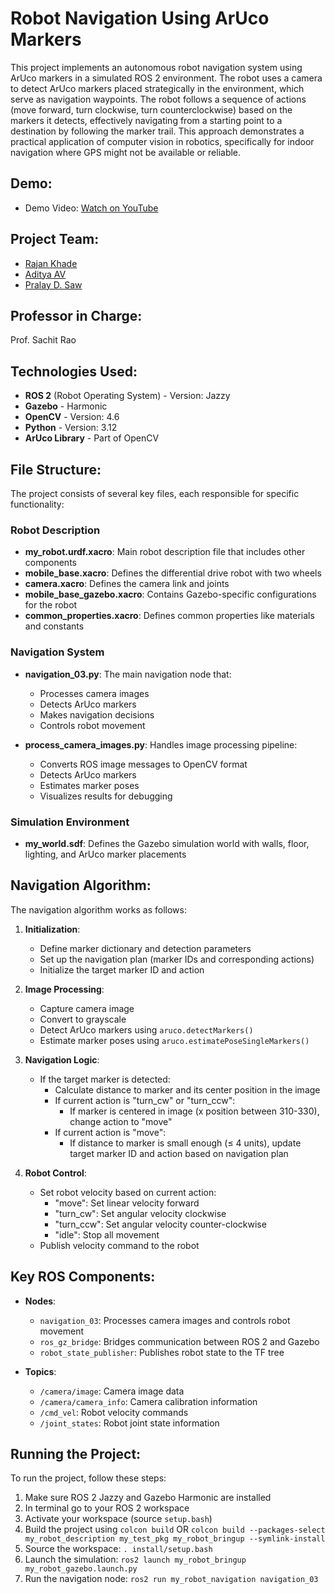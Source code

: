 # Robot Navigation Using ArUco Markers

This project implements an autonomous robot navigation system using ArUco markers in a simulated ROS 2 environment. The robot uses a camera to detect ArUco markers placed strategically in the environment, which serve as navigation waypoints. The robot follows a sequence of actions (move forward, turn clockwise, turn counterclockwise) based on the markers it detects, effectively navigating from a starting point to a destination by following the marker trail. This approach demonstrates a practical application of computer vision in robotics, specifically for indoor navigation where GPS might not be available or reliable.

## Demo:

- Demo Video: [Watch on YouTube](https://youtu.be/32QoxUDd72c)

## Project Team:

- [Rajan Khade](https://github.com/rajan-31)
- [Aditya AV](https://github.com/ADITYAAV80/)
- [Pralay D. Saw](https://github.com/Pralay19)

## Professor in Charge:
Prof. Sachit Rao


## Technologies Used:

- **ROS 2** (Robot Operating System) - Version: Jazzy
- **Gazebo** - Harmonic
- **OpenCV** - Version: 4.6
- **Python** - Version: 3.12
- **ArUco Library** - Part of OpenCV

## File Structure:

The project consists of several key files, each responsible for specific functionality:

### Robot Description

- **my_robot.urdf.xacro**: Main robot description file that includes other components
- **mobile_base.xacro**: Defines the differential drive robot with two wheels
- **camera.xacro**: Defines the camera link and joints
- **mobile_base_gazebo.xacro**: Contains Gazebo-specific configurations for the robot
- **common_properties.xacro**: Defines common properties like materials and constants

### Navigation System

- **navigation_03.py**: The main navigation node that:
  - Processes camera images
  - Detects ArUco markers
  - Makes navigation decisions
  - Controls robot movement

- **process_camera_images.py**: Handles image processing pipeline:
  - Converts ROS image messages to OpenCV format
  - Detects ArUco markers
  - Estimates marker poses
  - Visualizes results for debugging

### Simulation Environment

- **my_world.sdf**: Defines the Gazebo simulation world with walls, floor, lighting, and ArUco marker placements

## Navigation Algorithm:

The navigation algorithm works as follows:

1. **Initialization**:
   - Define marker dictionary and detection parameters
   - Set up the navigation plan (marker IDs and corresponding actions)
   - Initialize the target marker ID and action

2. **Image Processing**:
   - Capture camera image
   - Convert to grayscale
   - Detect ArUco markers using `aruco.detectMarkers()`
   - Estimate marker poses using `aruco.estimatePoseSingleMarkers()`

3. **Navigation Logic**:
   - If the target marker is detected:
     - Calculate distance to marker and its center position in the image
     - If current action is "turn_cw" or "turn_ccw":
       - If marker is centered in image (x position between 310-330), change action to "move"
     - If current action is "move":
       - If distance to marker is small enough (≤ 4 units), update target marker ID and action based on navigation plan

4. **Robot Control**:
   - Set robot velocity based on current action:
     - "move": Set linear velocity forward
     - "turn_cw": Set angular velocity clockwise
     - "turn_ccw": Set angular velocity counter-clockwise
     - "idle": Stop all movement
   - Publish velocity command to the robot

## Key ROS Components:

- **Nodes**:
  - `navigation_03`: Processes camera images and controls robot movement
  - `ros_gz_bridge`: Bridges communication between ROS 2 and Gazebo
  - `robot_state_publisher`: Publishes robot state to the TF tree

- **Topics**:
  - `/camera/image`: Camera image data
  - `/camera/camera_info`: Camera calibration information
  - `/cmd_vel`: Robot velocity commands
  - `/joint_states`: Robot joint state information

## Running the Project:

To run the project, follow these steps:

1. Make sure ROS 2 Jazzy and Gazebo Harmonic are installed
2. In terminal go to your ROS 2 workspace
3. Activate your workspace (source `setup.bash`)
4. Build the project using `colcon build` OR `colcon build --packages-select my_robot_description my_test_pkg my_robot_bringup --symlink-install`
5. Source the workspace: `. install/setup.bash`
6. Launch the simulation: `ros2 launch my_robot_bringup my_robot_gazebo.launch.py`
7. Run the navigation node: `ros2 run my_robot_navigation navigation_03`


